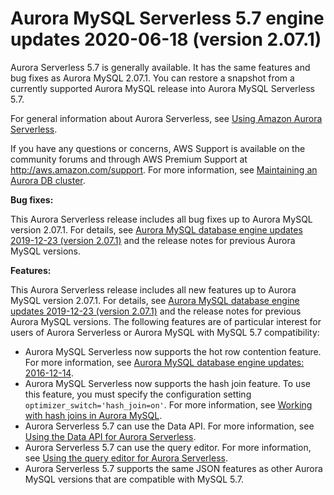 # Aurora MySQL Serverless 5\.7 engine updates 2020\-06\-18 \(version 2\.07\.1\)<a name="AuroraMySQL.Updates.serverless_2_07_01"></a>

 Aurora Serverless 5\.7 is generally available\. It has the same features and bug fixes as Aurora MySQL 2\.07\.1\. You can restore a snapshot from a currently supported Aurora MySQL release into Aurora MySQL Serverless 5\.7\. 

 For general information about Aurora Serverless, see [Using Amazon Aurora Serverless](aurora-serverless.md)\. 

 If you have any questions or concerns, AWS Support is available on the community forums and through AWS Premium Support at [http://aws\.amazon\.com/support](http://aws.amazon.com/support)\. For more information, see [Maintaining an Aurora DB cluster](https://docs.aws.amazon.com/AmazonRDS/latest/AuroraUserGuide/USER_UpgradeDBInstance.Maintenance.html)\. 

 **Bug fixes:** 

 This Aurora Serverless release includes all bug fixes up to Aurora MySQL version 2\.07\.1\. For details, see [Aurora MySQL database engine updates 2019\-12\-23 \(version 2\.07\.1\)](AuroraMySQL.Updates.2071.md) and the release notes for previous Aurora MySQL versions\. 

 **Features:** 

 This Aurora Serverless release includes all new features up to Aurora MySQL version 2\.07\.1\. For details, see [Aurora MySQL database engine updates 2019\-12\-23 \(version 2\.07\.1\)](AuroraMySQL.Updates.2071.md) and the release notes for previous Aurora MySQL versions\. The following features are of particular interest for users of Aurora Serverless or Aurora MySQL with MySQL 5\.7 compatibility: 
+  Aurora MySQL Serverless now supports the hot row contention feature\. For more information, see [Aurora MySQL database engine updates: 2016\-12\-14](AuroraMySQL.Updates.20161214.md)\. 
+  Aurora MySQL Serverless now supports the hash join feature\. To use this feature, you must specify the configuration setting `optimizer_switch='hash_join=on'`\. For more information, see [Working with hash joins in Aurora MySQL](AuroraMySQL.BestPractices.md#Aurora.BestPractices.HashJoin)\. 
+  Aurora Serverless 5\.7 can use the Data API\. For more information, see [Using the Data API for Aurora Serverless](data-api.md)\. 
+  Aurora Serverless 5\.7 can use the query editor\. For more information, see [Using the query editor for Aurora Serverless](query-editor.md)\. 
+  Aurora Serverless 5\.7 supports the same JSON features as other Aurora MySQL versions that are compatible with MySQL 5\.7\. 